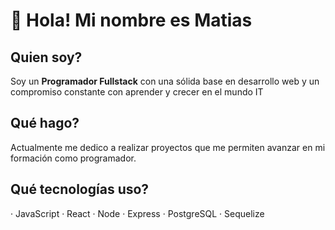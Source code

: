 # 👋 Hola! Mi nombre es Matias

## Quien soy?
Soy un **Programador Fullstack** con una sólida base en desarrollo web y un compromiso constante con aprender y crecer en el mundo IT

## Qué hago?
Actualmente me dedico a realizar proyectos que me permiten avanzar en mi formación como programador.

## Qué tecnologías uso?
· JavaScript
· React
· Node
· Express
· PostgreSQL
· Sequelize

<!--
**assaffmatias/assaffmatias** is a ✨ _special_ ✨ repository because its `README.md` (this file) appears on your GitHub profile.

Here are some ideas to get you started:

- 🔭 I’m currently working on ...
- 🌱 I’m currently learning ...
- 👯 I’m looking to collaborate on ...
- 🤔 I’m looking for help with ...
- 💬 Ask me about ...
- 📫 How to reach me: ...
- 😄 Pronouns: ...
- ⚡ Fun fact: ...
-->
